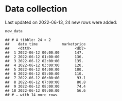 Data collection
================

Last updated on 2022-06-13, 24 new rows were added:

``` r
new_data
```

    ## # A tibble: 24 × 2
    ##    date_time           marketprice
    ##    <dttm>                    <dbl>
    ##  1 2022-06-12 00:00:00       147. 
    ##  2 2022-06-12 01:00:00       136. 
    ##  3 2022-06-12 02:00:00       135. 
    ##  4 2022-06-12 03:00:00       120. 
    ##  5 2022-06-12 04:00:00       100. 
    ##  6 2022-06-12 05:00:00       110. 
    ##  7 2022-06-12 06:00:00        93.1
    ##  8 2022-06-12 07:00:00        80.8
    ##  9 2022-06-12 08:00:00        74.4
    ## 10 2022-06-12 09:00:00        56.6
    ## # … with 14 more rows
